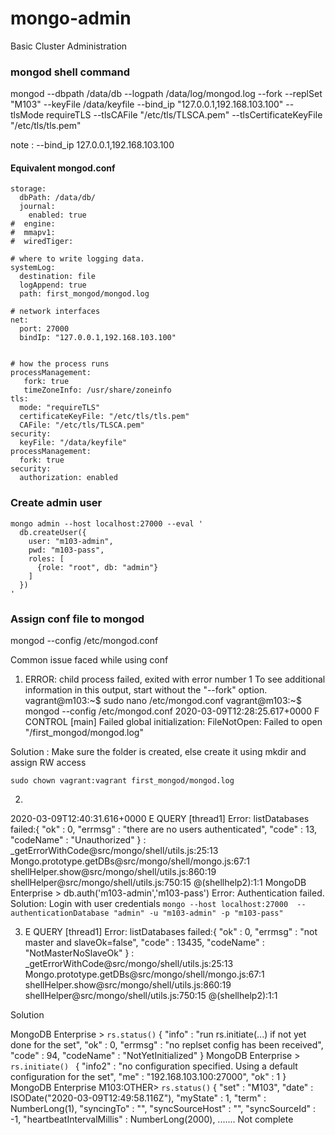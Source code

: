 # mongo-admin
Basic Cluster Administration

### mongod shell command

mongod --dbpath /data/db --logpath /data/log/mongod.log --fork --replSet "M103" --keyFile /data/keyfile --bind_ip "127.0.0.1,192.168.103.100" --tlsMode requireTLS --tlsCAFile "/etc/tls/TLSCA.pem" --tlsCertificateKeyFile "/etc/tls/tls.pem"

note : --bind_ip 127.0.0.1,192.168.103.100

#### Equivalent mongod.conf

```
storage:
  dbPath: /data/db/
  journal:
    enabled: true
#  engine:
#  mmapv1:
#  wiredTiger:

# where to write logging data.
systemLog:
  destination: file
  logAppend: true
  path: first_mongod/mongod.log

# network interfaces
net:
  port: 27000
  bindIp: "127.0.0.1,192.168.103.100"


# how the process runs
processManagement:
   fork: true
   timeZoneInfo: /usr/share/zoneinfo
tls:
  mode: "requireTLS"
  certificateKeyFile: "/etc/tls/tls.pem"
  CAFile: "/etc/tls/TLSCA.pem"
security:
  keyFile: "/data/keyfile"
processManagement:
  fork: true
security:
  authorization: enabled
```  
  
### Create admin user 
```
mongo admin --host localhost:27000 --eval '
  db.createUser({
    user: "m103-admin",
    pwd: "m103-pass",
    roles: [
      {role: "root", db: "admin"}
    ]
  })
'
````  
  
  
### Assign conf file to mongod

mongod --config /etc/mongod.conf

Common issue faced while using conf

1. ERROR: child process failed, exited with error number 1
To see additional information in this output, start without the "--fork" option.
vagrant@m103:~$ sudo nano /etc/mongod.conf
vagrant@m103:~$ mongod --config /etc/mongod.conf
2020-03-09T12:28:25.617+0000 F CONTROL  [main] Failed global initialization: FileNotOpen: Failed to open "/first_mongod/mongod.log"

  Solution : Make sure the folder is created, else create it using mkdir and assign RW access
  
  `sudo chown vagrant:vagrant first_mongod/mongod.log`
  
 2.
 2020-03-09T12:40:31.616+0000 E QUERY    [thread1] Error: listDatabases failed:{
	"ok" : 0,
	"errmsg" : "there are no users authenticated",
	"code" : 13,
	"codeName" : "Unauthorized"
} :
_getErrorWithCode@src/mongo/shell/utils.js:25:13
Mongo.prototype.getDBs@src/mongo/shell/mongo.js:67:1
shellHelper.show@src/mongo/shell/utils.js:860:19
shellHelper@src/mongo/shell/utils.js:750:15
@(shellhelp2):1:1
MongoDB Enterprise > db.auth('m103-admin','m103-pass')
Error: Authentication failed.
  Solution: Login with user credentials 
  `mongo --host localhost:27000  --authenticationDatabase "admin" -u "m103-admin" -p "m103-pass"`
  
3. E QUERY    [thread1] Error: listDatabases failed:{
	"ok" : 0,
	"errmsg" : "not master and slaveOk=false",
	"code" : 13435,
	"codeName" : "NotMasterNoSlaveOk"
} :
_getErrorWithCode@src/mongo/shell/utils.js:25:13
Mongo.prototype.getDBs@src/mongo/shell/mongo.js:67:1
shellHelper.show@src/mongo/shell/utils.js:860:19
shellHelper@src/mongo/shell/utils.js:750:15
@(shellhelp2):1:1

Solution

MongoDB Enterprise > `` rs.status() ``
{
	"info" : "run rs.initiate(...) if not yet done for the set",
	"ok" : 0,
	"errmsg" : "no replset config has been received",
	"code" : 94,
	"codeName" : "NotYetInitialized"
}
MongoDB Enterprise > ``rs.initiate() ``
{
	"info2" : "no configuration specified. Using a default configuration for the set",
	"me" : "192.168.103.100:27000",
	"ok" : 1
}
MongoDB Enterprise M103:OTHER> ``rs.status()``
{
	"set" : "M103",
	"date" : ISODate("2020-03-09T12:49:58.116Z"),
	"myState" : 1,
	"term" : NumberLong(1),
	"syncingTo" : "",
	"syncSourceHost" : "",
	"syncSourceId" : -1,
	"heartbeatIntervalMillis" : NumberLong(2000),
  ....... Not complete
  
  
  
  
